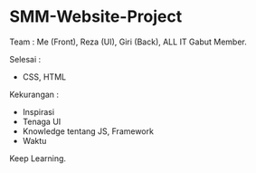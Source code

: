 # SMM-Website-Project
Team : Me (Front), Reza (UI), Giri (Back), ALL IT Gabut Member.

Selesai :
- CSS, HTML

Kekurangan :
- Inspirasi
- Tenaga UI
- Knowledge tentang JS, Framework
- Waktu

Keep Learning.
